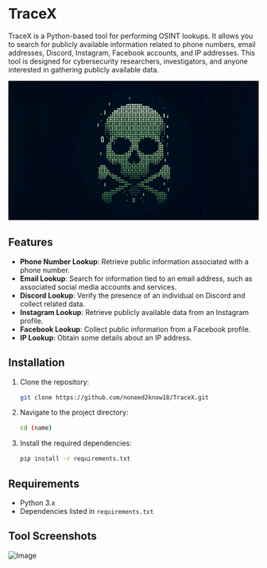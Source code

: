 # TraceX

TraceX is a Python-based tool for performing OSINT lookups. It allows you to search for publicly available information related to phone numbers, email addresses, Discord, Instagram, Facebook accounts, and IP addresses. This tool is designed for cybersecurity researchers, investigators, and anyone interested in gathering publicly available data.

![Image](./n2kxjonny.jpg)


## Features

- **Phone Number Lookup**: Retrieve public information associated with a phone number.
- **Email Lookup**: Search for information tied to an email address, such as associated social media accounts and services.
- **Discord Lookup**: Verify the presence of an individual on Discord and collect related data.
- **Instagram Lookup**: Retrieve publicly available data from an Instagram profile.
- **Facebook Lookup**: Collect public information from a Facebook profile.
- **IP Lookup**: Obtain some details about an IP address.

## Installation

1. Clone the repository:
    ```bash
    git clone https://github.com/noneed2know18/TraceX.git
    ```
   
2. Navigate to the project directory:
    ```bash
    cd (name)
    ```

3. Install the required dependencies:
    ```bash
    pip install -r requirements.txt
    ```

## Requirements

- Python 3.x
- Dependencies listed in `requirements.txt`

## Tool Screenshots

![Image](./Tool-Image.jpg)
